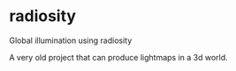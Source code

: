 # radiosity
Global illumination using radiosity

A very old project that can produce lightmaps in a 3d world.
